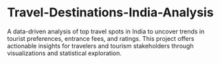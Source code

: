 # Travel-Destinations-India-Analysis

A data-driven analysis of top travel spots in India to uncover trends in tourist preferences, entrance fees, and ratings. This project offers actionable insights for travelers and tourism stakeholders through visualizations and statistical exploration.
